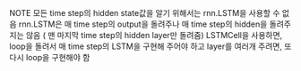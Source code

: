 NOTE
모든 time step의 hidden state값을 알기 위해서는 rnn.LSTM을 사용할 수 없음
rnn.LSTM은 매 time step의 output을 돌려주나
매 time step의 hidden을 돌려주지는 않음 ( 맨 마지막 time step의 hidden layer만 돌려줌)
LSTMCell을 사용하면,
loop을 돌려서 매 time step의 LSTM을 구현해 주어야 하고
layer를 여러개 주려면, 또다시 loop을 구현해야 함